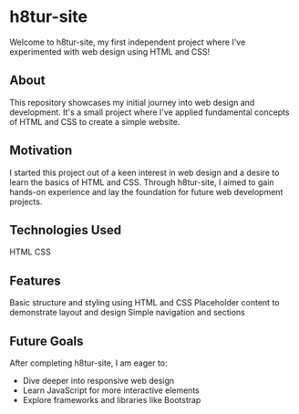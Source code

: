 # h8tur-site
Welcome to h8tur-site, my first independent project where I've experimented with web design using HTML and CSS!

## About
This repository showcases my initial journey into web design and development. It's a small project where I've applied fundamental concepts of HTML and CSS to create a simple website.

## Motivation
I started this project out of a keen interest in web design and a desire to learn the basics of HTML and CSS. Through h8tur-site, I aimed to gain hands-on experience and lay the foundation for future web development projects.

## Technologies Used
HTML
CSS

## Features
Basic structure and styling using HTML and CSS
Placeholder content to demonstrate layout and design
Simple navigation and sections

## Future Goals
After completing h8tur-site, I am eager to:
- Dive deeper into responsive web design
- Learn JavaScript for more interactive elements
- Explore frameworks and libraries like Bootstrap
